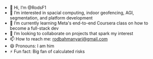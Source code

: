 - 👋 Hi, I’m @RodsF1
- 👀 I’m interested in spacial computing, indoor geofencing, AGI, segmentation, and platform development 
- 🌱 I’m currently learning Meta's end-to-end Coursera class on how to become a full-stack dev 
- 💞️ I’m looking to collaborate on projects that spark my interest 
- 📫 How to reach me: rodbahmanyari@gmail.com 
- 😄 Pronouns: I am him 
- ⚡ Fun fact: Big fan of calculated risks 

<!---
RodsF1/RodsF1 is a ✨ special ✨ repository because its `README.md` (this file) appears on your GitHub profile.
You can click the Preview link to take a look at your changes.
--->
